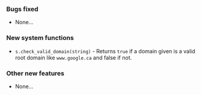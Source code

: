 ### Bugs fixed
* None...

### New system functions
* `s.check_valid_domain(string)` - Returns `true` if a domain given is a valid root domain like `www.google.ca` and false if not.

### Other new features
* None...

